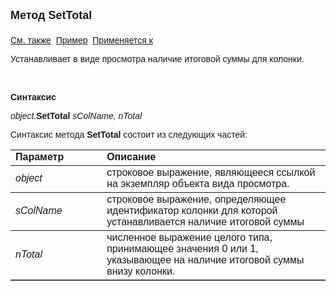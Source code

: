 <html>
<head>
<title>Вид просмотра\SetTotal</title>
</head>

<body>

<p><strong><font size="4" face="Arial">Метод SetTotal<br>
<br>
</font></strong><font face="Arial"><a href="../Asview.html">См. также</a>&nbsp;
<a href="../../Examples/E_AsView.html">Пример</a>&nbsp; <a href="../Asview.html">
Применяется к</a></font></p>

<p class="label"><font face="Arial">Устанавливает в виде просмотра 
наличие итоговой суммы для колонки.</font></p>

<p class="label">&nbsp;</p>

<p class="label"><font face="Arial"><b>Синтаксис</b></font></p>

<p><font face="Arial"><em>object.</em><strong>SetTotal </strong><em>
sColName, nTotal</em></font></p>

<p><font face="Arial">Синтаксис метода <strong>SetTotal</strong>
состоит из следующих частей:</font></p>

<table border="1" cellPadding="5" cols="2" frame="below" rules="rows">
<TBODY>
  <tr vAlign="top">
    <td class="label" width="29%"><font face="Arial"><b>Параметр</b></font></td>
    <td class="label" width="71%"><font face="Arial"><strong>Описание</strong></font></td>
  </tr>
  <tr>
    <td width="29%"><em><font face="Arial">object</font></em></td>
    <td width="71%"><font face="Arial">строковое выражение, являющееся 
	ссылкой на экземпляр объекта вида просмотра.</font></td>
  </tr>
  <tr>
    <td width="29%"><em><font face="Arial">sColName</font></em></td>
    <td width="71%"><font face="Arial">строковое выражение, 
	определяющее идентификатор колонки для которой устанавливается наличие 
	итоговой суммы</font></td>
  </tr>
  <tr>
    <td width="29%"><em><font face="Arial">nTotal</font></em></td>
    <td width="71%"><font face="Arial">численное выражение целого 
	типа, принимающее значения 0 или 1, указывающее на наличие итоговой суммы 
	внизу колонки.</font></td>
  </tr>
</table>

<p class="label">&nbsp;</p>
</body>
</html>

